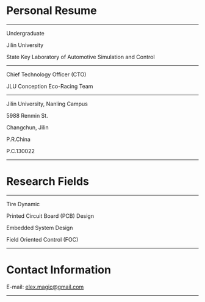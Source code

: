 # Personal Resume

---

Undergraduate

Jilin University

State Key Laboratory of Automotive Simulation and Control

---

Chief Technology Officer (CTO)

JLU Conception Eco-Racing Team

---

Jilin University, Nanling Campus

5988 Renmin St.

Changchun, Jilin

P.R.China

P.C.130022

---

# Research Fields

---

Tire Dynamic

Printed Circuit Board (PCB) Design

Embedded System Design

Field Oriented Control (FOC)

---

# Contact Information

E-mail: elex.magic@gmail.com

---
